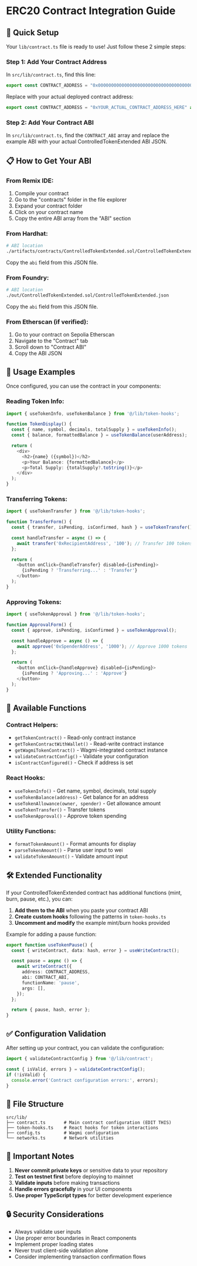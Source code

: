 # ERC20 Contract Integration Guide

## 🚀 Quick Setup

Your `lib/contract.ts` file is ready to use! Just follow these 2 simple steps:

### Step 1: Add Your Contract Address
In `src/lib/contract.ts`, find this line:
```typescript
export const CONTRACT_ADDRESS = "0x0000000000000000000000000000000000000000" as const;
```

Replace with your actual deployed contract address:
```typescript
export const CONTRACT_ADDRESS = "0xYOUR_ACTUAL_CONTRACT_ADDRESS_HERE" as const;
```

### Step 2: Add Your Contract ABI
In `src/lib/contract.ts`, find the `CONTRACT_ABI` array and replace the example ABI with your actual ControlledTokenExtended ABI JSON.

## 📋 How to Get Your ABI

### From Remix IDE:
1. Compile your contract
2. Go to the "contracts" folder in the file explorer
3. Expand your contract folder
4. Click on your contract name
5. Copy the entire ABI array from the "ABI" section

### From Hardhat:
```bash
# ABI location
./artifacts/contracts/ControlledTokenExtended.sol/ControlledTokenExtended.json
```
Copy the `abi` field from this JSON file.

### From Foundry:
```bash
# ABI location
./out/ControlledTokenExtended.sol/ControlledTokenExtended.json
```
Copy the `abi` field from this JSON file.

### From Etherscan (if verified):
1. Go to your contract on Sepolia Etherscan
2. Navigate to the "Contract" tab
3. Scroll down to "Contract ABI"
4. Copy the ABI JSON

## 🎯 Usage Examples

Once configured, you can use the contract in your components:

### Reading Token Info:
```typescript
import { useTokenInfo, useTokenBalance } from '@/lib/token-hooks';

function TokenDisplay() {
  const { name, symbol, decimals, totalSupply } = useTokenInfo();
  const { balance, formattedBalance } = useTokenBalance(userAddress);

  return (
    <div>
      <h2>{name} ({symbol})</h2>
      <p>Your Balance: {formattedBalance}</p>
      <p>Total Supply: {totalSupply?.toString()}</p>
    </div>
  );
}
```

### Transferring Tokens:
```typescript
import { useTokenTransfer } from '@/lib/token-hooks';

function TransferForm() {
  const { transfer, isPending, isConfirmed, hash } = useTokenTransfer();

  const handleTransfer = async () => {
    await transfer('0xRecipientAddress', '100'); // Transfer 100 tokens
  };

  return (
    <button onClick={handleTransfer} disabled={isPending}>
      {isPending ? 'Transferring...' : 'Transfer'}
    </button>
  );
}
```

### Approving Tokens:
```typescript
import { useTokenApproval } from '@/lib/token-hooks';

function ApprovalForm() {
  const { approve, isPending, isConfirmed } = useTokenApproval();

  const handleApprove = async () => {
    await approve('0xSpenderAddress', '1000'); // Approve 1000 tokens
  };

  return (
    <button onClick={handleApprove} disabled={isPending}>
      {isPending ? 'Approving...' : 'Approve'}
    </button>
  );
}
```

## 🔧 Available Functions

### Contract Helpers:
- `getTokenContract()` - Read-only contract instance
- `getTokenContractWithWallet()` - Read-write contract instance
- `getWagmiTokenContract()` - Wagmi-integrated contract instance
- `validateContractConfig()` - Validate your configuration
- `isContractConfigured()` - Check if address is set

### React Hooks:
- `useTokenInfo()` - Get name, symbol, decimals, total supply
- `useTokenBalance(address)` - Get balance for an address
- `useTokenAllowance(owner, spender)` - Get allowance amount
- `useTokenTransfer()` - Transfer tokens
- `useTokenApproval()` - Approve token spending

### Utility Functions:
- `formatTokenAmount()` - Format amounts for display
- `parseTokenAmount()` - Parse user input to wei
- `validateTokenAmount()` - Validate amount input

## 🛠 Extended Functionality

If your ControlledTokenExtended contract has additional functions (mint, burn, pause, etc.), you can:

1. **Add them to the ABI** when you paste your contract ABI
2. **Create custom hooks** following the patterns in `token-hooks.ts`
3. **Uncomment and modify** the example mint/burn hooks provided

Example for adding a pause function:
```typescript
export function useTokenPause() {
  const { writeContract, data: hash, error } = useWriteContract();

  const pause = async () => {
    await writeContract({
      address: CONTRACT_ADDRESS,
      abi: CONTRACT_ABI,
      functionName: 'pause',
      args: [],
    });
  };

  return { pause, hash, error };
}
```

## ✅ Configuration Validation

After setting up your contract, you can validate the configuration:

```typescript
import { validateContractConfig } from '@/lib/contract';

const { isValid, errors } = validateContractConfig();
if (!isValid) {
  console.error('Contract configuration errors:', errors);
}
```

## 📁 File Structure

```
src/lib/
├── contract.ts       # Main contract configuration (EDIT THIS)
├── token-hooks.ts    # React hooks for token interactions
├── config.ts         # Wagmi configuration
└── networks.ts       # Network utilities
```

## 🚨 Important Notes

1. **Never commit private keys** or sensitive data to your repository
2. **Test on testnet first** before deploying to mainnet
3. **Validate inputs** before making transactions
4. **Handle errors gracefully** in your UI components
5. **Use proper TypeScript types** for better development experience

## 🔒 Security Considerations

- Always validate user inputs
- Use proper error boundaries in React components
- Implement proper loading states
- Never trust client-side validation alone
- Consider implementing transaction confirmation flows
